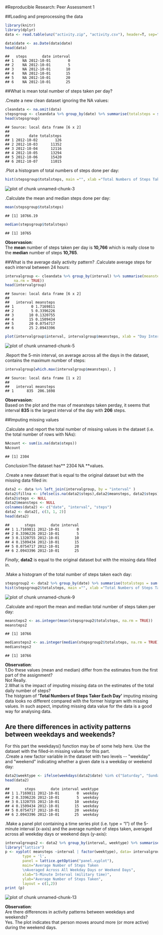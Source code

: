 #Reproducible Research: Peer Assessment 1

##Loading and preprocessing the data


```r
library(knitr)
library(dplyr)
data <- read.table(unz("activity.zip", "activity.csv"), header=T, sep=",")

data$date <- as.Date(data$date) 
head(data)
```

```
##   steps       date interval
## 1    NA 2012-10-01        0
## 2    NA 2012-10-01        5
## 3    NA 2012-10-01       10
## 4    NA 2012-10-01       15
## 5    NA 2012-10-01       20
## 6    NA 2012-10-01       25
```

##What is mean total number of steps taken per day?

.Create a new clean dataset ignoring the NA values:


```r
cleandata <- na.omit(data)
stepsgroup <- cleandata %>% group_by(date) %>% summarise(totalsteps = sum(steps))
head(stepsgroup)
```

```
## Source: local data frame [6 x 2]
## 
##         date totalsteps
## 1 2012-10-02        126
## 2 2012-10-03      11352
## 3 2012-10-04      12116
## 4 2012-10-05      13294
## 5 2012-10-06      15420
## 6 2012-10-07      11015
```

.Plot a histogram of total numbers of steps done per day:  


```r
hist(stepsgroup$totalsteps, main ="", xlab ="Total Numbers of Steps Taker Each Day", breaks = 30, col = "blue")
```

![plot of chunk unnamed-chunk-3](figure/unnamed-chunk-3-1.png) 

.Calculate the mean and median steps done per day:


```r
mean(stepsgroup$totalsteps)
```

```
## [1] 10766.19
```

```r
median(stepsgroup$totalsteps)
```

```
## [1] 10765
```

**Observasion**:  
The **mean** number of steps taken per day is **10,766** which is really close to the **median** number of steps **10,765**. 

##What is the average daily activity pattern?
.Calculate average steps for each interval between 24 hours:


```r
intervalgroup <- cleandata %>% group_by(interval) %>% summarise(meansteps = mean(steps, 
    na.rm = TRUE))
head(intervalgroup)
```

```
## Source: local data frame [6 x 2]
## 
##   interval meansteps
## 1        0 1.7169811
## 2        5 0.3396226
## 3       10 0.1320755
## 4       15 0.1509434
## 5       20 0.0754717
## 6       25 2.0943396
```

```r
plot(intervalgroup$interval, intervalgroup$meansteps, xlab = "Day Interval", ylab ="Average Number of Steps", type ="l", col ="dark red", main = "Average number of steps taken by day interval")
```

![plot of chunk unnamed-chunk-5](figure/unnamed-chunk-5-1.png) 

.Report the 5-min interval, on average across all the days in the dataset, contains the maximum number of steps:


```r
intervalgroup[which.max(intervalgroup$meansteps), ]
```

```
## Source: local data frame [1 x 2]
## 
##   interval meansteps
## 1      835  206.1698
```

**Observasion**:  
Based on the plot and the max of meansteps taken perday, it seems that interval **835** is the largest interval of the day with **206** steps.  

##Imputing missing values

.Calculate and report the total number of missing values in the dataset (i.e. the total number of rows with NAs):  


```r
NAcount <- sum(is.na(data$steps))
NAcount
```

```
## [1] 2304
```
*Conclusion*:The dataset has** 2304 NA **values.

.Create a new dataset that is equal to the original dataset but with the missing data filled in:


```r
data2 <- data %>% left_join(intervalgroup, by = "interval" )
data2$fillna <- ifelse(is.na(data2$steps),data2$meansteps, data2$steps)
data2$steps <- NULL
data2$meansteps <- NULL
colnames(data2) <- c("date", "interval", "steps")
data2 <- data2[, c(3, 1, 2)]
head(data2)
```

```
##       steps       date interval
## 1 1.7169811 2012-10-01        0
## 2 0.3396226 2012-10-01        5
## 3 0.1320755 2012-10-01       10
## 4 0.1509434 2012-10-01       15
## 5 0.0754717 2012-10-01       20
## 6 2.0943396 2012-10-01       25
```

*Finally*, **data2** is equal to the original dataset but with the missing data filled in.

.Make a histogram of the total number of steps taken each day:


```r
stepsgroup2 <- data2 %>% group_by(date) %>% summarise(totalsteps = sum(steps))
hist(stepsgroup2$totalsteps, main ="", xlab ="Total Numbers of Steps Taker Each Day", breaks = 30, col = "blue")
```

![plot of chunk unnamed-chunk-9](figure/unnamed-chunk-9-1.png) 

.Calculate and report the mean and median total number of steps taken per day:


```r
meansteps2 <- as.integer(mean(stepsgroup2$totalsteps, na.rm = TRUE))
meansteps2
```

```
## [1] 10766
```


```r
mediansteps2 <- as.integer(median(stepsgroup2$totalsteps, na.rm = TRUE))
mediansteps2
```

```
## [1] 10766
```

**Observation**:  
1.Do these values (mean and median) differ from the estimates from the first part of the assignment?  
Not Really.    
2.What is the impact of imputing missing data on the estimates of the total daily number of steps?  
The histgram of **'Total Numbers of Steps Taker Each Day'** imputing missing data looks no different compared with the former histgram with missing values. In such aspect, imputing missing data value for the data is a good way for analysing data.  

## Are there differences in activity patterns between weekdays and weekends?
For this part the weekdays() function may be of some help here. Use the dataset with the filled-in missing values for this part.  
.Create a new factor variable in the dataset with two levels -- "weekday" and "weekend" indicating whether a given date is a weekday or weekend day:


```r
data2$weektype <- ifelse(weekdays(data2$date) %in% c("Saturday", "Sunday"), "weekend", "weekday")
head(data2)
```

```
##       steps       date interval weektype
## 1 1.7169811 2012-10-01        0  weekday
## 2 0.3396226 2012-10-01        5  weekday
## 3 0.1320755 2012-10-01       10  weekday
## 4 0.1509434 2012-10-01       15  weekday
## 5 0.0754717 2012-10-01       20  weekday
## 6 2.0943396 2012-10-01       25  weekday
```

.Make a panel plot containing a time series plot (i.e. type = “l”) of the 5-minute interval (x-axis) and the average number of steps taken, averaged across all weekday days or weekend days (y-axis):


```r
intervalgroups2 <- data2 %>% group_by(interval, weektype) %>% summarise(meansteps = mean(steps, na.rm = TRUE))
library("lattice")
p <- xyplot( meansteps ~interval | factor(weektype), data= intervalgroups2, 
        type = 'l',
        panel = lattice.getOption("panel.xyplot"),
        main="Average Number of Steps Taken 
        \nAveraged Across All Weekday Days or Weekend Days",
        xlab="5-Minute Interval (military time)",
        ylab="Average Number of Steps Taken",
        layout = c(1,2))
print (p)
```

![plot of chunk unnamed-chunk-13](figure/unnamed-chunk-13-1.png) 

**Observation**:  
Are there differences in activity patterns between weekdays and weekends?  
Yes. The plot indicates that person moves around more (or more active) during the weekend days.
